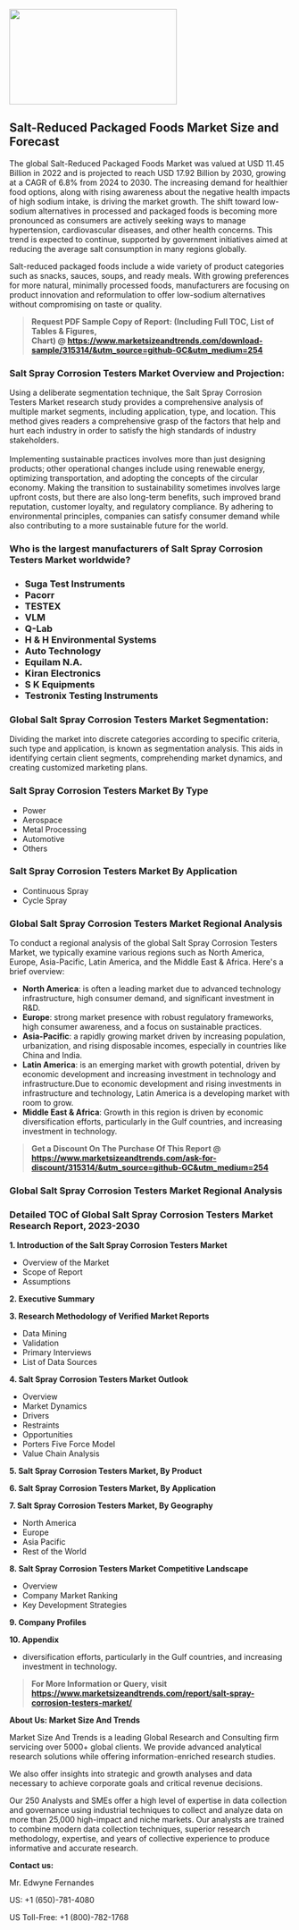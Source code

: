 <p><img class="alignnone size-medium wp-image-20088" src="https://ffe5etoiles.com/wp-content/uploads/2024/12/MST1-300x171.png" alt="" width="300" height="171" /></p><h2>Salt-Reduced Packaged Foods Market Size and Forecast</h2><p>The global Salt-Reduced Packaged Foods Market was valued at USD 11.45 Billion in 2022 and is projected to reach USD 17.92 Billion by 2030, growing at a CAGR of 6.8% from 2024 to 2030. The increasing demand for healthier food options, along with rising awareness about the negative health impacts of high sodium intake, is driving the market growth. The shift toward low-sodium alternatives in processed and packaged foods is becoming more pronounced as consumers are actively seeking ways to manage hypertension, cardiovascular diseases, and other health concerns. This trend is expected to continue, supported by government initiatives aimed at reducing the average salt consumption in many regions globally.</p><p>Salt-reduced packaged foods include a wide variety of product categories such as snacks, sauces, soups, and ready meals. With growing preferences for more natural, minimally processed foods, manufacturers are focusing on product innovation and reformulation to offer low-sodium alternatives without compromising on taste or quality.</p><blockquote id="" class=""><strong>Request PDF Sample Copy of Report: (Including Full TOC, List of Tables &amp; Figures, Chart)&nbsp;@&nbsp;<strong><a href="https://www.marketsizeandtrends.com/download-sample/315314/&utm_source=github-GC&utm_medium=254" target="_blank">https://www.marketsizeandtrends.com/download-sample/315314/&utm_source=github-GC&utm_medium=254</a></strong></strong></blockquote><h3 id="" class="">Salt Spray Corrosion Testers Market&nbsp;Overview and Projection:</h3><p id="" class="">Using a deliberate segmentation technique, the Salt Spray Corrosion Testers Market research study provides a comprehensive analysis of multiple market segments, including application, type, and location. This method gives readers a comprehensive grasp of the factors that help and hurt each industry in order to satisfy the high standards of industry stakeholders. <br /> <br />Implementing sustainable practices involves more than just designing products; other operational changes include using renewable energy, optimizing transportation, and adopting the concepts of the circular economy. Making the transition to sustainability sometimes involves large upfront costs, but there are also long-term benefits, such improved brand reputation, customer loyalty, and regulatory compliance. By adhering to environmental principles, companies can satisfy consumer demand while also contributing to a more sustainable future for the world.</p><h3 id="" class="">Who is the largest manufacturers of&nbsp;Salt Spray Corrosion Testers Market worldwide?</h3><h3 class=""><p><ul><li>Suga Test Instruments </li><li> Pacorr </li><li> TESTEX </li><li> VLM </li><li> Q-Lab </li><li> H & H Environmental Systems </li><li> Auto Technology </li><li> Equilam N.A. </li><li> Kiran Electronics </li><li> S K Equipments </li><li> Testronix Testing Instruments</li></ul></p></h3><h3 id="" class="">Global&nbsp;Salt Spray Corrosion Testers Market Segmentation:</h3><p id="" class="">Dividing the market into discrete categories according to specific criteria, such type and application, is known as segmentation analysis. This aids in identifying certain client segments, comprehending market dynamics, and creating customized marketing plans.</p><h3 id="" class="">Salt Spray Corrosion Testers Market&nbsp;By Type</h3><p><p><ul><li>Power</li><li> Aerospace</li><li> Metal Processing</li><li> Automotive</li><li> Others</p></li></ul></p></p><h3 id="" class="">Salt Spray Corrosion Testers Market&nbsp;By Application</h3><p class=""><p><ul><li>Continuous Spray</li><li> Cycle Spray</li></ul></p></p><h3 id="" class="">Global Salt Spray Corrosion Testers Market Regional Analysis</h3><p id="" class="">To conduct a regional analysis of the global Salt Spray Corrosion Testers Market, we typically examine various regions such as North America, Europe, Asia-Pacific, Latin America, and the Middle East &amp; Africa. Here's a brief overview:</p><ul><li><strong>North America</strong>: is often a leading market due to advanced technology infrastructure, high consumer demand, and significant investment in R&amp;D.</li><li><strong>Europe</strong>: strong market presence with robust regulatory frameworks, high consumer awareness, and a focus on sustainable practices.</li><li><strong>Asia-Pacific</strong>: a rapidly growing market driven by increasing population, urbanization, and rising disposable incomes, especially in countries like China and India.</li><li><strong>Latin America</strong>: is an emerging market with growth potential, driven by economic development and increasing investment in technology and infrastructure.Due to economic development and rising investments in infrastructure and technology, Latin America is a developing market with room to grow.</li><li><strong>Middle East &amp; Africa</strong>: Growth in this region is driven by economic diversification efforts, particularly in the Gulf countries, and increasing investment in technology.</li></ul><blockquote id="" class=""><strong>Get a Discount On The Purchase Of This Report @ <strong><a href="https://www.marketsizeandtrends.com/ask-for-discount/315314/&utm_source=github-GC&utm_medium=254" target="_blank">https://www.marketsizeandtrends.com/ask-for-discount/315314/&utm_source=github-GC&utm_medium=254</a></strong></strong></blockquote><h3 id="" class="">Global Salt Spray Corrosion Testers Market Regional Analysis</h3><h3 id="" class="">Detailed TOC of Global Salt Spray Corrosion Testers Market Research Report, 2023-2030</h3><p id="" class=""><strong>1. Introduction of the Salt Spray Corrosion Testers Market</strong></p><ul><li>Overview of the Market</li><li>Scope of Report</li><li>Assumptions</li></ul><p id="" class=""><strong>2. Executive Summary</strong></p><p id="" class=""><strong>3. Research Methodology of Verified Market Reports</strong></p><ul><li>Data Mining</li><li>Validation</li><li>Primary Interviews</li><li>List of Data Sources</li></ul><p id="" class=""><strong>4. Salt Spray Corrosion Testers Market Outlook</strong></p><ul><li>Overview</li><li>Market Dynamics</li><li>Drivers</li><li>Restraints</li><li>Opportunities</li><li>Porters Five Force Model</li><li>Value Chain Analysis</li></ul><p id="" class=""><strong>5. Salt Spray Corrosion Testers Market, By Product</strong></p><p id="" class=""><strong>6. Salt Spray Corrosion Testers Market, By Application</strong></p><p id="" class=""><strong>7. Salt Spray Corrosion Testers Market, By Geography</strong></p><ul><li>North America</li><li>Europe</li><li>Asia Pacific</li><li>Rest of the World</li></ul><p id="" class=""><strong>8. Salt Spray Corrosion Testers Market Competitive Landscape</strong></p><ul><li>Overview</li><li>Company Market Ranking</li><li>Key Development Strategies</li></ul><p id="" class=""><strong>9. Company Profiles</strong></p><p id="" class=""><strong>10. Appendix</strong></p><ul><li>diversification efforts, particularly in the Gulf countries, and increasing investment in technology.</li></ul><blockquote id="" class=""><strong>For More Information or Query, visit <strong><strong><a href="https://www.marketsizeandtrends.com/report/salt-spray-corrosion-testers-market/" target="_blank">https://www.marketsizeandtrends.com/report/salt-spray-corrosion-testers-market/</a></strong></strong></strong></blockquote><p id="" class=""><strong>About Us: Market Size And Trends</strong></p><p id="" class="">Market Size And Trends is a leading Global Research and Consulting firm servicing over 5000+ global clients. We provide advanced analytical research solutions while offering information-enriched research studies.</p><p id="" class="">We also offer insights into strategic and growth analyses and data necessary to achieve corporate goals and critical revenue decisions.</p><p id="" class="">Our 250 Analysts and SMEs offer a high level of expertise in data collection and governance using industrial techniques to collect and analyze data on more than 25,000 high-impact and niche markets. Our analysts are trained to combine modern data collection techniques, superior research methodology, expertise, and years of collective experience to produce informative and accurate research.</p><p id="" class=""><strong>Contact us:</strong></p><p id="" class="">Mr. Edwyne Fernandes</p><p id="" class="">US: +1 (650)-781-4080</p><p id="" class="">US Toll-Free: +1 (800)-782-1768</p>

